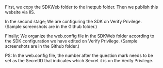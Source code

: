 First, we copy the SDKWeb folder to the inetpub folder. Then we publish this website via IIS. 

In the second stage; We are configuring the SDK on Verify Privilege. (Sample screenshots are in the Github folder.)

Finally; We organize the web.config file in the SDKWeb folder according to the SDK configuration we have edited on Verify Privilege. (Sample screenshots are in the Github folder.)

PS: In the web.config file, the number after the question mark needs to be set as the SecretID that indicates which Secret it is on the Verify Privilege.

<add key="ServerName" value="${server}?109" />
